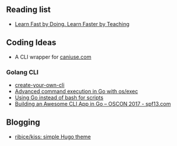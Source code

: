 
## Reading list

* [Learn Fast by Doing. Learn Faster by Teaching](https://medium.com/@_erikaybar/learn-fast-by-doing-learn-faster-by-teaching-5b669c71dc03)



## Coding Ideas

* A CLI wrapper for [caniuse.com](http://caniuse.com) 


### Golang CLI

* [create-your-own-cli](https://itnext.io/how-to-create-your-own-cli-with-golang-3c50727ac608)
* [Advanced command execution in Go with os/exec](https://blog.kowalczyk.info/article/wOYk/advanced-command-execution-in-go-with-osexec.html)
* [Using Go instead of bash for scripts](https://presstige.io/p/Using-Go-instead-of-bash-for-scripts-6b51885c1f6940aeb40476000d0eb0fc)
* [Building an Awesome CLI App in Go – OSCON 2017 - spf13.com](https://spf13.com/presentation/building-an-awesome-cli-app-in-go-oscon/)


## Blogging 

* [ribice/kiss: simple Hugo theme](https://github.com/ribice/kiss)
<!--stackedit_data:
eyJoaXN0b3J5IjpbMTcwMjkxMjQ3MV19
-->